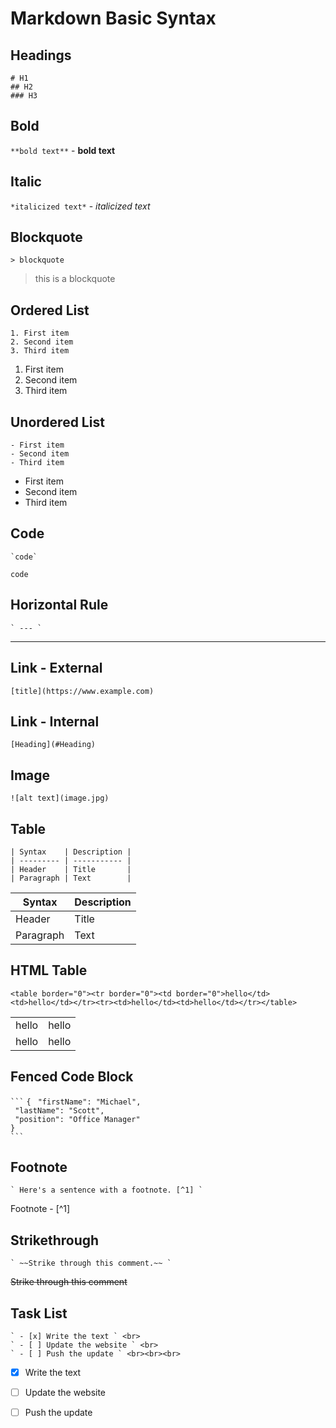 # Markdown Basic Syntax

## Headings
` # H1 `<br />
` ## H2 `<br />
` ### H3 `<br />

## Bold
` **bold text** ` - **bold text**

## Italic
` *italicized text* ` - *italicized text*

## Blockquote
` > blockquote `
> this is a blockquote

## Ordered List
```
1. First item
2. Second item
3. Third item
```
1. First item
2. Second item
3. Third item


## Unordered List
```
- First item
- Second item
- Third item
```
- First item
- Second item
- Third item


## Code
```
`code`
```
`code`
## Horizontal Rule
```
` --- `
```
---

## Link - External
` [title](https://www.example.com) `

## Link - Internal
`[Heading](#Heading)`

## Image
` ![alt text](image.jpg) `

## Table
` | Syntax    | Description | ` <br>
` | --------- | ----------- | ` <br>
` | Header    | Title       | ` <br>
` | Paragraph | Text        | ` <br>

| Syntax    | Description |
| --------  | ----------- |
| Header    | Title       |
| Paragraph | Text        |

## HTML Table
```
<table border="0"><tr border="0"><td border="0">hello</td><td>hello</td></tr><tr><td>hello</td><td>hello</td></tr></table>
```
<table border="0"><tr border="0"><td border="0">hello</td><td>hello</td></tr><tr><td>hello</td><td>hello</td></tr></table>

## Fenced Code Block
` ``` `
` { `
`  "firstName": "Michael", ` <br>
`  "lastName": "Scott", ` <br>
`  "position": "Office Manager" ` <br>
` } ` <br>
` ``` `
 
 ## Footnote
 ```
 ` Here's a sentence with a footnote. [^1] `
```
Footnote - [^1] 

 ## Strikethrough
 ```
 ` ~~Strike through this comment.~~ `
```
~~Strike through this comment~~

 ## Task List
 ```
` - [x] Write the text ` <br>
` - [ ] Update the website ` <br>
` - [ ] Push the update ` <br><br><br>
```
- [x] Write the text
- [ ] Update the website
- [ ] Push the update


